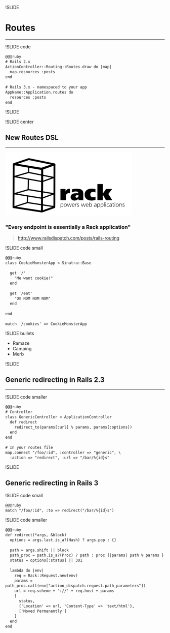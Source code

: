 !SLIDE
# Routes #
***

!SLIDE code

    @@@ruby
    # Rails 2.x
    ActionController::Routing::Routes.draw do |map| 
      map.resources :posts 
    end 
    
    # Rails 3.x - namespaced to your app
    AppName::Application.routes do
      resources :posts 
    end 

!SLIDE



!SLIDE center

##  New Routes DSL  ##
***

!["Every endpoint is essentially a Rack application"](rack-logo.png)

### "Every endpoint is essentially a Rack application" ###
> http://www.railsdispatch.com/posts/rails-routing

!SLIDE code small

    @@@ruby
    class CookieMonsterApp < Sinatra::Base

      get '/'
        "Me want cookie!"
      end

      get '/eat'
        "Om NOM NOM NOM"
      end

    end

    match '/cookies' => CookieMonsterApp
    
!SLIDE bullets

* Ramaze
* Camping
* Merb

!SLIDE
## Generic redirecting in Rails 2.3 ##
***

!SLIDE code smaller

    @@@ruby
    # Controller
    class GenericController < ApplicationController
      def redirect
        redirect_to(params[:url] % params, params[:options])
      end
    end
    
    # In your routes file
    map.connect "/foo/:id", :controller => "generic", \
      :action => "redirect", :url => "/bar/%{id}s"

!SLIDE
## Generic redirecting in Rails 3 ##

!SLIDE code small

    @@@ruby
    match "/foo/:id", :to => redirect("/bar/%{id}s")

!SLIDE code smaller

    @@@ruby 
    def redirect(*args, &block)
      options = args.last.is_a?(Hash) ? args.pop : {}

      path = args.shift || block
      path_proc = path.is_a?(Proc) ? path : proc {|params| path % params }
      status = options[:status] || 301

      lambda do |env|
        req = Rack::Request.new(env)
        params = path_proc.call(env["action_dispatch.request.path_parameters"])
        url = req.scheme + '://' + req.host + params
        [
          status, 
          {'Location' => url, 'Content-Type' => 'text/html'}, 
          ['Moved Permanently']
        ]
      end
    end